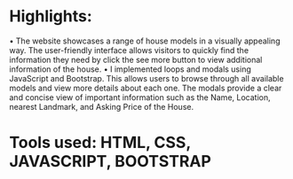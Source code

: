 # Highlights:
•	The website showcases a range of house models in a visually appealing way. The user-friendly interface allows visitors to quickly find the information they need by click the see more button to view additional information of the house.
•	I implemented loops and modals using JavaScript and Bootstrap. This allows users to browse through all available models and view more details about each one. The modals provide a clear and concise view of important information such as the Name, Location, nearest Landmark, and Asking Price of the House.

# Tools used: HTML, CSS, JAVASCRIPT, BOOTSTRAP
